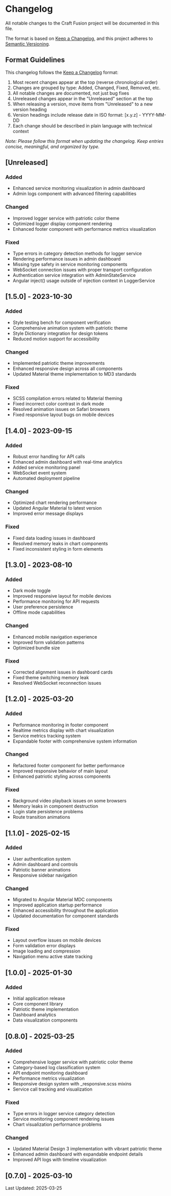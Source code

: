 # Changelog

All notable changes to the Craft Fusion project will be documented in this file.

The format is based on [Keep a Changelog](https://keepachangelog.com/en/1.0.0/),
and this project adheres to [Semantic Versioning](https://semver.org/spec/v2.0.0.html).

## Format Guidelines

This changelog follows the [Keep a Changelog](https://keepachangelog.com/en/1.0.0/) format:

1. Most recent changes appear at the top (reverse chronological order)
2. Changes are grouped by type: Added, Changed, Fixed, Removed, etc.
3. All notable changes are documented, not just bug fixes
4. Unreleased changes appear in the "Unreleased" section at the top
5. When releasing a version, move items from "Unreleased" to a new version heading
6. Version headings include release date in ISO format: [x.y.z] - YYYY-MM-DD
7. Each change should be described in plain language with technical context

*Note: Please follow this format when updating the changelog. Keep entries concise, meaningful, and organized by type.*

## [Unreleased]

### Added
- Enhanced service monitoring visualization in admin dashboard
- Admin logs component with advanced filtering capabilities

### Changed
- Improved logger service with patriotic color theme
- Optimized logger display component rendering
- Enhanced footer component with performance metrics visualization

### Fixed
- Type errors in category detection methods for logger service
- Rendering performance issues in admin dashboard
- Missing type safety in service monitoring components
- WebSocket connection issues with proper transport configuration
- Authentication service integration with AdminStateService
- Angular inject() usage outside of injection context in LoggerService

## [1.5.0] - 2023-10-30

### Added

- Style testing bench for component verification
- Comprehensive animation system with patriotic theme
- Style Dictionary integration for design tokens
- Reduced motion support for accessibility

### Changed

- Implemented patriotic theme improvements
- Enhanced responsive design across all components
- Updated Material theme implementation to MD3 standards

### Fixed

- SCSS compilation errors related to Material theming
- Fixed incorrect color contrast in dark mode
- Resolved animation issues on Safari browsers
- Fixed responsive layout bugs on mobile devices

## [1.4.0] - 2023-09-15

### Added

- Robust error handling for API calls
- Enhanced admin dashboard with real-time analytics
- Added service monitoring panel
- WebSocket event system
- Automated deployment pipeline

### Changed

- Optimized chart rendering performance
- Updated Angular Material to latest version
- Improved error message displays

### Fixed

- Fixed data loading issues in dashboard
- Resolved memory leaks in chart components
- Fixed inconsistent styling in form elements

## [1.3.0] - 2023-08-10

### Added

- Dark mode toggle
- Improved responsive layout for mobile devices 
- Performance monitoring for API requests
- User preference persistence
- Offline mode capabilities

### Changed

- Enhanced mobile navigation experience
- Improved form validation patterns
- Optimized bundle size

### Fixed

- Corrected alignment issues in dashboard cards
- Fixed theme switching memory leak
- Resolved WebSocket reconnection issues

## [1.2.0] - 2025-03-20

### Added

- Performance monitoring in footer component
- Realtime metrics display with chart visualization
- Service metrics tracking system
- Expandable footer with comprehensive system information

### Changed

- Refactored footer component for better performance
- Improved responsive behavior of main layout
- Enhanced patriotic styling across components

### Fixed

- Background video playback issues on some browsers
- Memory leaks in component destruction
- Login state persistence problems
- Route transition animations

## [1.1.0] - 2025-02-15

### Added

- User authentication system
- Admin dashboard and controls
- Patriotic banner animations
- Responsive sidebar navigation

### Changed

- Migrated to Angular Material MDC components
- Improved application startup performance
- Enhanced accessibility throughout the application
- Updated documentation for component standards

### Fixed

- Layout overflow issues on mobile devices
- Form validation error displays
- Image loading and compression
- Navigation menu active state tracking

## [1.0.0] - 2025-01-30

### Added

- Initial application release
- Core component library
- Patriotic theme implementation
- Dashboard analytics
- Data visualization components

## [0.8.0] - 2025-03-25

### Added
- Comprehensive logger service with patriotic color theme
- Category-based log classification system
- API endpoint monitoring dashboard
- Performance metrics visualization
- Responsive design system with _responsive.scss mixins
- Service call tracking and visualization

### Fixed
- Type errors in logger service category detection
- Service monitoring component rendering issues
- Chart visualization performance problems

### Changed
- Updated Material Design 3 implementation with vibrant patriotic theme
- Enhanced admin dashboard with expandable endpoint details
- Improved API logs with timeline visualization

## [0.7.0] - 2025-03-10

Last Updated: 2025-03-25
